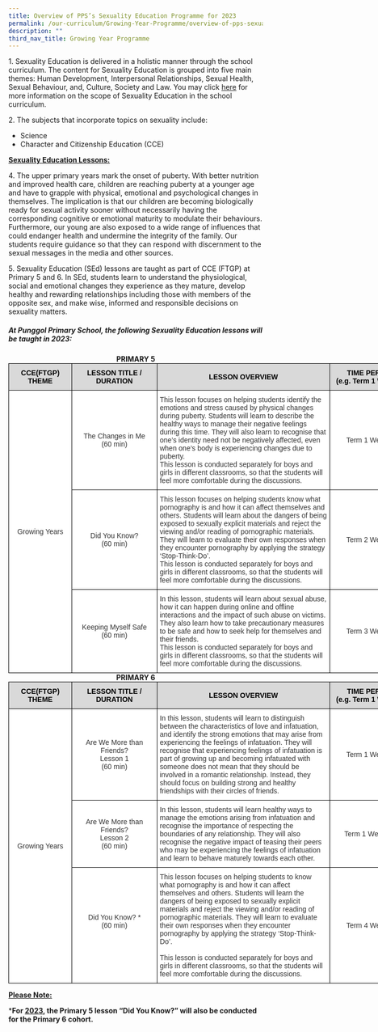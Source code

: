 ```yaml
---
title: Overview of PPS’s Sexuality Education Programme for 2023
permalink: /our-curriculum/Growing-Year-Programme/overview-of-pps-sexuality-education-programme-for-2023/
description: ""
third_nav_title: Growing Year Programme
---
```

1\.  Sexuality Education is delivered in a holistic manner through the school curriculum. The content for Sexuality Education is grouped into five main themes: Human Development, Interpersonal Relationships, Sexual Health, Sexual Behaviour, and, Culture, Society and Law. You may click [here](https://go.gov.sg/moe-sexuality-education) for more information on the scope of Sexuality Education in the school curriculum.  
    

  
2\. The subjects that incorporate topics on sexuality include:  
*   Science
*   Character and Citizenship Education (CCE)

  
**<u>Sexuality Education Lessons:</u>**

 4\. The upper primary years mark the onset of puberty. With better nutrition and improved health care, children are reaching puberty at a younger age and have to grapple with physical, emotional and psychological changes in themselves. The implication is that our children are becoming biologically ready for sexual activity sooner without necessarily having the corresponding cognitive or emotional maturity to modulate their behaviours. Furthermore, our young are also exposed to a wide range of influences that could endanger health and undermine the integrity of the family. Our students require guidance so that they can respond with discernment to the sexual messages in the media and other sources.  
  
5\. Sexuality Education (SEd) lessons are taught as part of CCE (FTGP) at Primary 5 and 6. In SEd, students learn to understand the physiological, social and emotional changes they experience as they mature, develop healthy and rewarding relationships including those with members of the opposite sex, and make wise, informed and responsible decisions on sexuality matters.  

##### At Punggol Primary School, the following Sexuality Education lessons will be taught in 2023:


<center><b>PRIMARY 5</b></center>

<style type="text/css">
.tg  {border-collapse:collapse;border-spacing:0;margin:0px auto;}
.tg td{border-color:black;border-style:solid;border-width:1px;font-family:Arial, sans-serif;font-size:14px;
  overflow:hidden;padding:10px 5px;word-break:normal;}
.tg th{border-color:black;border-style:solid;border-width:1px;font-family:Arial, sans-serif;font-size:14px;
  font-weight:normal;overflow:hidden;padding:10px 5px;word-break:normal;}
.tg .tg-4avj{background-color:#D9D9D9;color:#333;font-weight:bold;text-align:center;vertical-align:middle}
.tg .tg-2rp9{background-color:#FFF;color:#333;text-align:center;vertical-align:middle}
.tg .tg-7fd7{background-color:#FFF;color:#333;text-align:left;vertical-align:middle}
</style>
<table class="tg" style="undefined;table-layout: fixed; width: 796px">
<colgroup>
<col style="width: 125px">
<col style="width: 169px">
<col style="width: 343px">
<col style="width: 159px">
</colgroup>
<tbody>
  <tr>
    <td class="tg-4avj"><span style="color:black">CCE(FTGP) THEME</span></td>
    <td class="tg-4avj"><span style="color:black">LESSON TITLE / DURATION</span></td>
    <td class="tg-4avj"><span style="color:black">LESSON OVERVIEW</span></td>
    <td class="tg-4avj"><span style="color:black">TIME PERIOD</span><br><span style="color:black">(e.g. Term 1 Week 2)</span></td>
  </tr>
  <tr>
    <td class="tg-2rp9" rowspan="3">Growing Years</td>
    <td class="tg-2rp9">The Changes in Me<br>(60 min)</td>
    <td class="tg-7fd7">This lesson focuses on helping students identify the emotions and stress caused by physical changes during puberty. Students will learn to describe the healthy ways to manage their negative feelings during this time. They will also learn to recognise that one’s identity need not be negatively affected, even when one’s body is experiencing changes due to puberty.<br>This lesson is conducted separately for boys and girls in different classrooms, so that the students will feel more comfortable during the discussions.</td>
    <td class="tg-2rp9">Term 1 Week 9</td>
  </tr>
  <tr>
    <td class="tg-2rp9"> Did You Know?<br>(60 min)<br> </td>
    <td class="tg-7fd7">This lesson focuses on helping students know what pornography is and how it can affect themselves and others. Students will learn about the dangers of being exposed to sexually explicit materials and reject the viewing and/or reading of pornographic materials. They will learn to evaluate their own responses when they encounter pornography by applying the strategy ‘Stop-Think-Do’.<br>This lesson is conducted separately for boys and girls in different classrooms, so that the students will feel more comfortable during the discussions.</td>
    <td class="tg-2rp9">Term 2 Week 9</td>
  </tr>
  <tr>
    <td class="tg-2rp9">Keeping Myself Safe<br>(60 min)<br> </td>
    <td class="tg-7fd7">In this lesson, students will learn about sexual abuse, how it can happen during online and offline interactions and the impact of such abuse on victims. They also learn how to take precautionary measures to be safe and how to seek help for themselves and their friends.<br>This lesson is conducted separately for boys and girls in different classrooms, so that the students will feel more comfortable during the discussions.</td>
    <td class="tg-2rp9">Term 3 Week 9</td>
  </tr>
</tbody>
</table>


<center><b>PRIMARY 6</b></center>


<style type="text/css">
.tg  {border-collapse:collapse;border-spacing:0;margin:0px auto;}
.tg td{border-color:black;border-style:solid;border-width:1px;font-family:Arial, sans-serif;font-size:14px;
  overflow:hidden;padding:10px 5px;word-break:normal;}
.tg th{border-color:black;border-style:solid;border-width:1px;font-family:Arial, sans-serif;font-size:14px;
  font-weight:normal;overflow:hidden;padding:10px 5px;word-break:normal;}
.tg .tg-4avj{background-color:#D9D9D9;color:#333;font-weight:bold;text-align:center;vertical-align:middle}
.tg .tg-2rp9{background-color:#FFF;color:#333;text-align:center;vertical-align:middle}
.tg .tg-7fd7{background-color:#FFF;color:#333;text-align:left;vertical-align:middle}
</style>
<table class="tg" style="undefined;table-layout: fixed; width: 796px">
<colgroup>
<col style="width: 125px">
<col style="width: 169px">
<col style="width: 343px">
<col style="width: 159px">
</colgroup>
<tbody>
  <tr>
    <td class="tg-4avj"><span style="color:black">CCE(FTGP) THEME</span></td>
    <td class="tg-4avj"><span style="color:black">LESSON TITLE / DURATION</span></td>
    <td class="tg-4avj"><span style="color:black">LESSON OVERVIEW</span></td>
    <td class="tg-4avj"><span style="color:black">TIME PERIOD</span><br><span style="color:black">(e.g. Term 1 Week 2)</span></td>
  </tr>
  <tr>
    <td class="tg-2rp9" rowspan="3">Growing Years</td>
    <td class="tg-2rp9">Are We More than Friends?<br>Lesson 1<br>(60 min)</td>
    <td class="tg-7fd7">In this lesson, students will learn to distinguish between the characteristics of love and infatuation, and identify the strong emotions that may arise from experiencing the feelings of infatuation. They will recognise that experiencing feelings of infatuation is part of growing up and becoming infatuated with someone does not mean that they should be involved in a romantic relationship. Instead, they should focus on building strong and healthy friendships with their circles of friends.</td>
    <td class="tg-2rp9">Term 1 Week 9</td>
  </tr>
  <tr>
    <td class="tg-2rp9">Are We More than Friends?<br>Lesson 2<br>(60 min)</td>
    <td class="tg-7fd7">In this lesson, students will learn healthy ways to manage the emotions arising from infatuation and recognise the importance of respecting the boundaries of any relationship. They will also recognise the negative impact of teasing their peers who may be experiencing the feelings of infatuation and learn to behave maturely towards each other.</td>
    <td class="tg-2rp9">Term 1 Week 10</td>
  </tr>
  <tr>
    <td class="tg-2rp9">Did You Know? *<br>(60 min)<br> <br> </td>
    <td class="tg-7fd7">This lesson focuses on helping students to know what pornography is and how it can affect themselves and others. Students will learn the dangers of being exposed to sexually explicit materials and reject the viewing and/or reading of pornographic materials. They will learn to evaluate their own responses when they encounter pornography by applying the strategy ‘Stop-Think-Do’.<br> <br>This lesson is conducted separately for boys and girls in different classrooms, so that the students will feel more comfortable during the discussions.</td>
    <td class="tg-2rp9">Term 4 Week 7</td>
  </tr>
</tbody>
</table>

**<u>Please Note:</u>**

***For <u>2023</u>, the Primary 5 lesson “Did You Know?” will also be conducted for the Primary 6 cohort.**